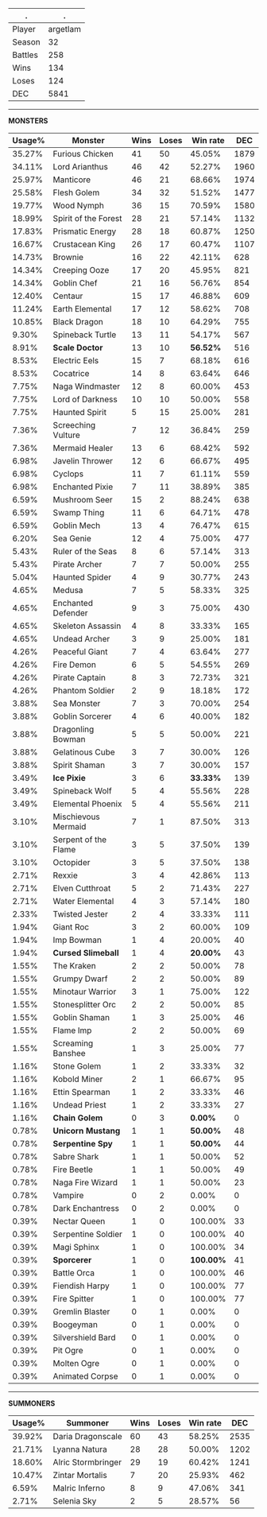 .|.
|-|-
Player|argetlam
Season|32
Battles|258
Wins|134
Loses|124
DEC|5841

---
**MONSTERS**

Usage%|Monster|Wins|Loses|Win rate|DEC|
-|-|-|-|-|-|
35.27%|Furious Chicken|41|50|45.05%|1879|
34.11%|Lord Arianthus|46|42|52.27%|1960|
25.97%|Manticore|46|21|68.66%|1974|
25.58%|Flesh Golem|34|32|51.52%|1477|
19.77%|Wood Nymph|36|15|70.59%|1580|
18.99%|Spirit of the Forest|28|21|57.14%|1132|
17.83%|Prismatic Energy|28|18|60.87%|1250|
16.67%|Crustacean King|26|17|60.47%|1107|
14.73%|Brownie|16|22|42.11%|628|
14.34%|Creeping Ooze|17|20|45.95%|821|
14.34%|Goblin Chef|21|16|56.76%|854|
12.40%|Centaur|15|17|46.88%|609|
11.24%|Earth Elemental|17|12|58.62%|708|
10.85%|Black Dragon|18|10|64.29%|755|
9.30%|Spineback Turtle|13|11|54.17%|567|
8.91%|**Scale Doctor**|13|10|**56.52%**|516|
8.53%|Electric Eels|15|7|68.18%|616|
8.53%|Cocatrice|14|8|63.64%|646|
7.75%|Naga Windmaster|12|8|60.00%|453|
7.75%|Lord of Darkness|10|10|50.00%|558|
7.75%|Haunted Spirit|5|15|25.00%|281|
7.36%|Screeching Vulture|7|12|36.84%|259|
7.36%|Mermaid Healer|13|6|68.42%|592|
6.98%|Javelin Thrower|12|6|66.67%|495|
6.98%|Cyclops|11|7|61.11%|559|
6.98%|Enchanted Pixie|7|11|38.89%|385|
6.59%|Mushroom Seer|15|2|88.24%|638|
6.59%|Swamp Thing|11|6|64.71%|478|
6.59%|Goblin Mech|13|4|76.47%|615|
6.20%|Sea Genie|12|4|75.00%|477|
5.43%|Ruler of the Seas|8|6|57.14%|313|
5.43%|Pirate Archer|7|7|50.00%|255|
5.04%|Haunted Spider|4|9|30.77%|243|
4.65%|Medusa|7|5|58.33%|325|
4.65%|Enchanted Defender|9|3|75.00%|430|
4.65%|Skeleton Assassin|4|8|33.33%|165|
4.65%|Undead Archer|3|9|25.00%|181|
4.26%|Peaceful Giant|7|4|63.64%|277|
4.26%|Fire Demon|6|5|54.55%|269|
4.26%|Pirate Captain|8|3|72.73%|321|
4.26%|Phantom Soldier|2|9|18.18%|172|
3.88%|Sea Monster|7|3|70.00%|254|
3.88%|Goblin Sorcerer|4|6|40.00%|182|
3.88%|Dragonling Bowman|5|5|50.00%|221|
3.88%|Gelatinous Cube|3|7|30.00%|126|
3.88%|Spirit Shaman|3|7|30.00%|157|
3.49%|**Ice Pixie**|3|6|**33.33%**|139|
3.49%|Spineback Wolf|5|4|55.56%|228|
3.49%|Elemental Phoenix|5|4|55.56%|211|
3.10%|Mischievous Mermaid|7|1|87.50%|313|
3.10%|Serpent of the Flame|3|5|37.50%|139|
3.10%|Octopider|3|5|37.50%|138|
2.71%|Rexxie|3|4|42.86%|113|
2.71%|Elven Cutthroat|5|2|71.43%|227|
2.71%|Water Elemental|4|3|57.14%|180|
2.33%|Twisted Jester|2|4|33.33%|111|
1.94%|Giant Roc|3|2|60.00%|109|
1.94%|Imp Bowman|1|4|20.00%|40|
1.94%|**Cursed Slimeball**|1|4|**20.00%**|43|
1.55%|The Kraken|2|2|50.00%|78|
1.55%|Grumpy Dwarf|2|2|50.00%|89|
1.55%|Minotaur Warrior|3|1|75.00%|122|
1.55%|Stonesplitter Orc|2|2|50.00%|85|
1.55%|Goblin Shaman|1|3|25.00%|46|
1.55%|Flame Imp|2|2|50.00%|69|
1.55%|Screaming Banshee|1|3|25.00%|77|
1.16%|Stone Golem|1|2|33.33%|32|
1.16%|Kobold Miner|2|1|66.67%|95|
1.16%|Ettin Spearman|1|2|33.33%|46|
1.16%|Undead Priest|1|2|33.33%|27|
1.16%|**Chain Golem**|0|3|**0.00%**|0|
0.78%|**Unicorn Mustang**|1|1|**50.00%**|48|
0.78%|**Serpentine Spy**|1|1|**50.00%**|44|
0.78%|Sabre Shark|1|1|50.00%|52|
0.78%|Fire Beetle|1|1|50.00%|49|
0.78%|Naga Fire Wizard|1|1|50.00%|23|
0.78%|Vampire|0|2|0.00%|0|
0.78%|Dark Enchantress|0|2|0.00%|0|
0.39%|Nectar Queen|1|0|100.00%|33|
0.39%|Serpentine Soldier|1|0|100.00%|40|
0.39%|Magi Sphinx|1|0|100.00%|34|
0.39%|**Sporcerer**|1|0|**100.00%**|41|
0.39%|Battle Orca|1|0|100.00%|46|
0.39%|Fiendish Harpy|1|0|100.00%|77|
0.39%|Fire Spitter|1|0|100.00%|77|
0.39%|Gremlin Blaster|0|1|0.00%|0|
0.39%|Boogeyman|0|1|0.00%|0|
0.39%|Silvershield Bard|0|1|0.00%|0|
0.39%|Pit Ogre|0|1|0.00%|0|
0.39%|Molten Ogre|0|1|0.00%|0|
0.39%|Animated Corpse|0|1|0.00%|0|

---
**SUMMONERS**

Usage%|Summoner|Wins|Loses|Win rate|DEC|
-|-|-|-|-|-|
39.92%|Daria Dragonscale|60|43|58.25%|2535|
21.71%|Lyanna Natura|28|28|50.00%|1202|
18.60%|Alric Stormbringer|29|19|60.42%|1241|
10.47%|Zintar Mortalis|7|20|25.93%|462|
6.59%|Malric Inferno|8|9|47.06%|341|
2.71%|Selenia Sky|2|5|28.57%|56|
